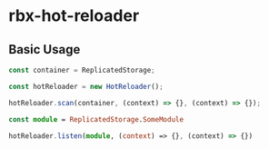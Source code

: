 # rbx-hot-reloader

## Basic Usage

```ts
const container = ReplicatedStorage;

const hotReloader = new HotReloader();

hotReloader.scan(container, (context) => {}, (context) => {});

const module = ReplicatedStorage.SomeModule

hotReloader.listen(module, (context) => {}, (context) => {})
```